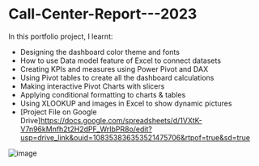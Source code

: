 # Call-Center-Report---2023
 In this portfolio project, I learnt:

- Designing the dashboard color theme and fonts
- How to use Data model feature of Excel to connect datasets
- Creating KPIs and measures using Power Pivot and DAX
- Using Pivot tables to create all the dashboard calculations
- Making interactive Pivot Charts with slicers
- Applying conditional formatting to charts & tables
- Using XLOOKUP and images in Excel to show dynamic pictures
- [Project File on Google Drive]https://docs.google.com/spreadsheets/d/1VXtK-V7n96kMnfh2t2H2dPF_WrIbPR8o/edit?usp=drive_link&ouid=108353836353521475706&rtpof=true&sd=true

  					

																								
																								
																								
![image](https://github.com/user-attachments/assets/95eff1ab-bda7-4a7e-b490-dc5d6f6ab4d7)


